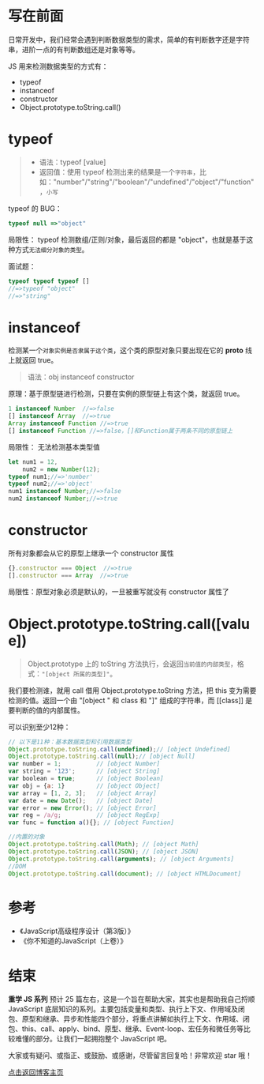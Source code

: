 # 写在前面
日常开发中，我们经常会遇到判断数据类型的需求，简单的有判断数字还是字符串，进阶一点的有判断数组还是对象等等。

JS 用来检测数据类型的方式有：
- typeof
- instanceof
- constructor
- Object.prototype.toString.call()


# typeof
>- 语法：typeof [value] 
>- 返回值：使用 typeof 检测出来的结果是一个`字符串`，比如："number"/"string"/"boolean"/"undefined"/"object"/"function"，`小写`

typeof 的 BUG：
```js
typeof null =>"object"
```
局限性：
typeof 检测数组/正则/对象，最后返回的都是 "object"，也就是基于这种方式`无法细分对象的类型`。

面试题：
```js
typeof typeof typeof [] 
//=>typeof "object"
//=>"string"
```


# instanceof
检测某一个`对象实例是否隶属于这个类`，这个类的原型对象只要出现在它的 __proto__ 线上就返回 true。
>语法：obj instanceof constructor

原理：基于原型链进行检测，只要在实例的原型链上有这个类，就返回 true。

```js
1 instanceof Number  //=>false
[] instanceof Array  //=>true
Array instanceof Function //=>true
[] instanceof Function //=>false，[]和Function属于两条不同的原型链上
```
局限性：
无法检测基本类型值
```js
let num1 = 12,
    num2 = new Number(12);
typeof num1;//=>'number'
typeof num2;//=>'object'
num1 instanceof Number;//=>false
num2 instanceof Number;//=>true
```

# constructor
所有对象都会从它的原型上继承一个 constructor 属性
```js
{}.constructor === Object  //=>true
[].constructor === Array  //=>true
```
局限性：原型对象必须是默认的，一旦被重写就没有 constructor 属性了


# Object.prototype.toString.call([value])
> Object.prototype 上的 toString 方法执行，会返回`当前值的内部类型`，格式：`"[object 所属的类型]"`。

我们要检测谁，就用 call 借用 Object.prototype.toString 方法，把 this 变为需要检测的值。返回一个由 "[object " 和 class 和 "]" 组成的字符串，而 [[class]] 是要判断的值的内部属性。


可以识别至少12种：
```js
// 以下是11种：基本数据类型和引用数据类型
Object.prototype.toString.call(undefined);// [object Undefined]
Object.prototype.toString.call(null);// [object Null]
var number = 1;          // [object Number]
var string = '123';      // [object String]
var boolean = true;      // [object Boolean]
var obj = {a: 1}         // [object Object]
var array = [1, 2, 3];   // [object Array]
var date = new Date();   // [object Date]
var error = new Error(); // [object Error]
var reg = /a/g;          // [object RegExp]
var func = function a(){}; // [object Function]

//内置的对象
Object.prototype.toString.call(Math); // [object Math]
Object.prototype.toString.call(JSON); // [object JSON]
Object.prototype.toString.call(arguments); // [object Arguments]
//DOM
Object.prototype.toString.call(document); // [object HTMLDocument]

```




# 参考
- 《JavaScript高级程序设计（第3版）》
- 《你不知道的JavaScript（上卷）》



# 结束
**重学 JS 系列** 预计 25 篇左右，这是一个旨在帮助大家，其实也是帮助我自己捋顺 JavaScript 底层知识的系列。主要包括变量和类型、执行上下文、作用域及闭包、原型和继承、异步和性能四个部分，将重点讲解如执行上下文、作用域、闭包、this、call、apply、bind、原型、继承、Event-loop、宏任务和微任务等比较难懂的部分。让我们一起拥抱整个 JavaScript 吧。

大家或有疑问、或指正、或鼓励、或感谢，尽管留言回复哈！非常欢迎 star 哦！

[点击返回博客主页](https://github.com/cxh0224/blog)

